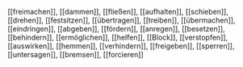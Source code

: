 [[freimachen]], [[dammen]], [[fließen]], [[aufhalten]], [[schieben]], [[drehen]], [[festsitzen]], [[übertragen]], [[treiben]], [[übermachen]], [[eindringen]], [[abgeben]], [[fördern]], [[anregen]], [[besetzen]], [[behindern]], [[ermöglichen]], [[helfen]], [[Block]], [[verstopfen]], [[auswirken]], [[hemmen]], [[verhindern]], [[freigeben]], [[sperren]], [[untersagen]], [[bremsen]], [[forcieren]]